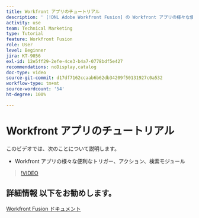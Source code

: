 ```yaml
---
title: Workfront アプリのチュートリアル
description: ' [!DNL Adobe Workfront Fusion] の Workfront アプリの様々な便利なトリガー、アクション、検索モジュールについて説明します。'
activity: use
team: Technical Marketing
type: Tutorial
feature: Workfront Fusion
role: User
level: Beginner
jira: KT-9056
exl-id: 12e5ff29-2efe-4ce3-b4a7-0778bdf5e427
recommendations: noDisplay,catalog
doc-type: video
source-git-commit: d17df7162ccaab6b62db34209f50131927c0a532
workflow-type: tm+mt
source-wordcount: '54'
ht-degree: 100%

---
```


# Workfront アプリのチュートリアル

このビデオでは、次のことについて説明します。

* Workfront アプリの様々な便利なトリガー、アクション、検索モジュール

>[!VIDEO](https://video.tv.adobe.com/v/335297/?quality=12&learn=on&enablevpops)


## 詳細情報 以下をお勧めします。

[Workfront Fusion ドキュメント](https://experienceleague.adobe.com/docs/workfront/using/adobe-workfront-fusion/workfront-fusion-2.html?lang=ja)
